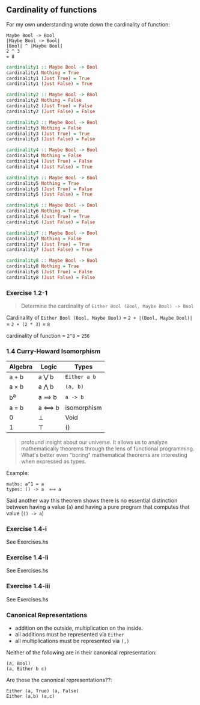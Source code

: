 ## Cardinality of functions
For my own understanding wrote down the cardinality of function: 
```
Maybe Bool -> Bool
|Maybe Bool -> Bool|
|Bool| ^ |Maybe Bool|
2 ^ 3
= 8
```

```haskell
cardinality1 :: Maybe Bool -> Bool
cardinality1 Nothing = True
cardinality1 (Just True) = True
cardinality1 (Just False) = True

cardinality2 :: Maybe Bool -> Bool
cardinality2 Nothing = False
cardinality2 (Just True) = False
cardinality2 (Just False) = False

cardinality3 :: Maybe Bool -> Bool
cardinality3 Nothing = False
cardinality3 (Just True) = True
cardinality3 (Just False) = False

cardinality4 :: Maybe Bool -> Bool
cardinality4 Nothing = False
cardinality4 (Just True) = False
cardinality4 (Just False) = True

cardinality5 :: Maybe Bool -> Bool
cardinality5 Nothing = True
cardinality5 (Just True) = False
cardinality5 (Just False) = True

cardinality6 :: Maybe Bool -> Bool
cardinality6 Nothing = True
cardinality6 (Just True) = True
cardinality6 (Just False) = False

cardinality7 :: Maybe Bool -> Bool
cardinality7 Nothing = False
cardinality7 (Just True) = True
cardinality7 (Just False) = True

cardinality8 :: Maybe Bool -> Bool
cardinality8 Nothing = True
cardinality8 (Just True) = False
cardinality8 (Just False) = False
```

### Exercise 1.2-1
> Determine the cardinality of `Either Bool (Bool, Maybe Bool) -> Bool`

Cardinality of `Either Bool (Bool, Maybe Bool)` = `2 + |(Bool, Maybe Bool)|`
= `2 + (2 * 3)`
= `8`

cardinality of function = `2^8` = `256`

### 1.4 Curry-Howard Isomorphism

| Algebra  | Logic | Types |
| ------------- | ------------- | --- |
| a + b  | a ⋁ b  | `Either a b` |
| a × b  | a ⋀ b | `(a, b)`  |
|  b<sup>a</sup> | a ⟹ b | `a -> b` |
| a = b | a ⟺ b | isomorphism |
| 0 | ⊥ | Void |
| 1 | ⊤ | () |

> profound insight about our universe. It allows us to analyze mathematically theorems through the lens of functional programming. What's better even "boring" mathematical theorems are interesting when expressed as types.

Example:

```
maths: a^1 = a
types: () -> a  ⟺ a
```

Said another way this theorem shows there is no essential distinction between having a value (`a`) and having a pure program that computes that value (`() -> a`)

### Exercise 1.4-i
See Exercises.hs

### Exercise 1.4-ii
See Exercises.hs

### Exercise 1.4-iii
See Exercises.hs

### Canonical Representations
* addition on the outside, multiplication on the inside.
* all additions must be represented via `Either`
* all multiplications must be represented via `(,)`

Neither of the following are in their canonical representation:

```
(a, Bool)
(a, Either b c)
```

Are these the canonical representations??:
```
Either (a, True) (a, False)
Either (a,b) (a,c)
```

